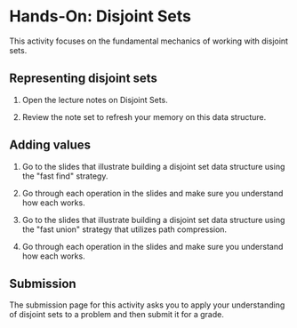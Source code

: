 
# Hands-On: Disjoint Sets

This activity focuses on the fundamental mechanics of working with disjoint sets.


## Representing disjoint sets

1. Open the lecture notes on Disjoint Sets.

1. Review the note set to refresh your memory on this data structure.


## Adding values

1. Go to the slides that illustrate building a disjoint set data structure using the "fast find" strategy.

1. Go through each operation in the slides and make sure you understand how each works.

1. Go to the slides that illustrate building a disjoint set data structure using the "fast union" strategy that utilizes path compression.

1. Go through each operation in the slides and make sure you understand how each works.


## Submission

The submission page for this activity asks you to apply your understanding of
disjoint sets to a problem and then submit it for a grade.